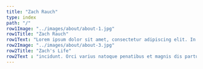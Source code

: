 ```yaml
---
title: "Zach Rauch"
type: index
path: "/"
row1Image: "../images/about/about-1.jpg"
row1Title: "Zach Rauch"
row1Text: "Lorem ipsum dolor sit amet, consectetur adipiscing elit. In eu nulla justo. Nam et viverra eros."
row2Image: "../images/about/about-3.jpg"
row2Title: "Zach's Life"
row2Text : "incidunt. Orci varius natoque penatibus et magnis dis parturient montes, nascetur ridiculus mus. Proin congue nibh sit amet libero tempor, in semper dui gravida. "
---
```


